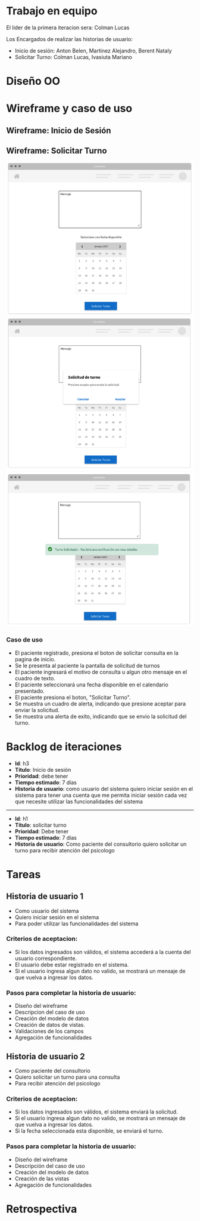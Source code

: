 # Trabajo en equipo
El lider de la primera iteracion sera: Colman Lucas

Los Encargados de realizar las historias de usuario:
* Inicio de sesión: Anton Belen, Martinez Alejandro, Berent Nataly
* Solicitar Turno: Colman Lucas, Ivasiuta Mariano


# Diseño OO

# Wireframe y caso de uso
## Wireframe: Inicio de Sesión

## Wireframe: Solicitar Turno
![Pantalla Solicitar Turno](/docs/images/wireframe_SolicitarTurno1.png)
![Pantalla Solicitar Turno2](/docs/images/wireframe_SolicitarTurno2.png)
![Pantalla Solicitar Turno4](/docs/images/wireframe_SolicitarTurno3.png)

### Caso de uso
* El paciente registrado, presiona el boton de solicitar consulta en la pagina de inicio.
* Se le presenta al paciente la pantalla de solicitud de turnos
* El paciente ingresará el motivo de consulta u algun otro mensaje en el cuadro de texto.
* El paciente seleccionará una fecha disponible en el calendario presentado.
* El paciente presiona el boton, "Solicitar Turno".
* Se muestra un cuadro de alerta, indicando que presione aceptar para enviar la solicitud.
* Se muestra una alerta de exito, indicando que se envio la solicitud del turno.


# Backlog de iteraciones
* **Id**: h3
* **Título**: Inicio de sesión
* **Prioridad**: debe tener
* **Tiempo estimado**: 7 días
* **Historia de usuario**: como usuario del sistema quiero iniciar sesión en el sistema para tener una cuenta que me permita iniciar sesión cada vez que necesite utilizar las funcionalidades del sistema
---
* **Id**: h1
* **Título**: solicitar turno
* **Prioridad**: Debe tener
* **Tiempo estimado**: 7 días
* **Historia de usuario**: Como paciente del consultorio quiero solicitar un turno para recibir atención del psicologo

# Tareas
## Historia de usuario 1
* Como usuario del sistema
* Quiero iniciar sesión en el sistema
* Para poder utilizar las funcionalidades del sistema

### Criterios de aceptacion:
* Si los datos ingresados son válidos, el sistema accederá a la cuenta del usuario correspondiente.
* El usuario debe estar registrado en el sistema.
* Si el usuario ingresa algun dato no valido, se mostrará un mensaje de que vuelva a ingresar los datos.

### Pasos para completar la historia de usuario:
* Diseño del wireframe
* Descripcion del caso de uso
* Creación del modelo de datos
* Creación de datos de vistas.
* Validaciones de los campos
* Agregación de funcionalidades

## Historia de usuario 2
* Como paciente del consultorio 
* Quiero solicitar un turno para una consulta 
* Para  recibir atención del psicologo
### Criterios de aceptacion:
* Si los datos ingresados son válidos, el sistema enviará la solicitud.
* Si el usuario ingresa algun dato no valido, se mostrará un mensaje de que vuelva a ingresar los datos.
* Si la fecha seleccionada esta disponible, se enviará el turno.

### Pasos para completar la historia de usuario:
* Diseño del wireframe
* Descripción del caso de uso
* Creación del modelo de datos
* Creación de las vistas
* Agregación de funcionalidades

# Retrospectiva
